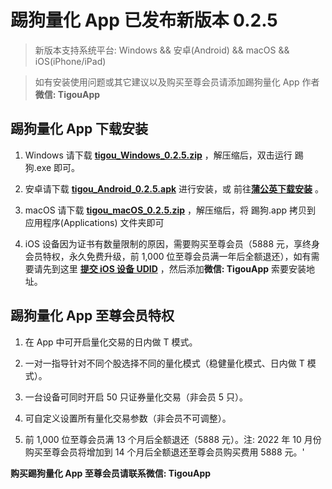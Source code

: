 # 踢狗量化 App 已发布新版本 0.2.5

> 新版本支持系统平台: Windows && 安卓(Android) && macOS && iOS(iPhone/iPad)

> 如有安装使用问题或其它建议以及购买至尊会员请添加踢狗量化 App 作者**微信: TigouApp**

## 踢狗量化 App 下载安装

1. Windows 请下载 [**tigou_Windows_0.2.5.zip**](https://gitee.com/TiGou/tigou_quant/attach_files/1147656/download/tigou_Windows_0.2.5.zip) ，解压缩后，双击运行 踢狗.exe 即可。

1. 安卓请下载 [**tigou_Android_0.2.5.apk**](https://gitee.com/TiGou/tigou_quant/attach_files/1147661/download/tigou_Android_0.2.5.apk) 进行安装，或 前往[**蒲公英下载安装**](https://gitee.com/link?target=https%3A%2F%2Fwww.pgyer.com%2Ftigou_android) 。

1. macOS 请下载 [**tigou_macOS_0.2.5.zip**](https://gitee.com/TiGou/tigou_quant/attach_files/1147665/download/tigou_macOS_0.2.5.zip) ，解压缩后，将 踢狗.app 拷贝到 应用程序(Applications) 文件夹即可

1. iOS 设备因为证书有数量限制的原因，需要购买至尊会员（5888 元，享终身会员特权，永久免费升级，前 1,000 位至尊会员满一年后全额退还），如有需要请先到这里 [**提交 iOS 设备 UDID**](https://gitee.com/link?target=https%3A%2F%2Fwww.pgyer.com%2Ftools%2Fudid%3Fsl%3Dn7DO) ，然后添加**微信: TigouApp** 索要安装地址。

## 踢狗量化 App 至尊会员特权

1. 在 App 中可开启量化交易的日内做 T 模式。

1. 一对一指导针对不同个股选择不同的量化模式（稳健量化模式、日内做 T 模式）。

1. 一台设备可同时开启 50 只证券量化交易（非会员 5 只）。

1. 可自定义设置所有量化交易参数（非会员不可调整）。

1. 前 1,000 位至尊会员满 13 个月后全额退还（5888 元）。注: 2022 年 10 月份购买至尊会员将增加到 14 个月后全额退还至尊会员购买费用 5888 元。'

**购买踢狗量化 App 至尊会员请联系微信: TigouApp**

